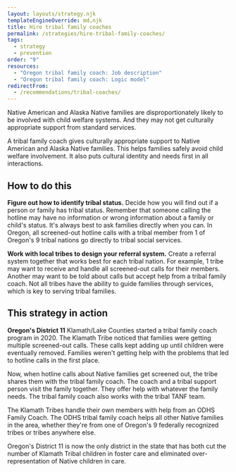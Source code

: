```yaml
---
layout: layouts/strategy.njk
templateEngineOverride: md,njk
title: Hire tribal family coaches
permalink: /strategies/hire-tribal-family-coaches/
tags:
  - strategy
  - prevention
order: "9"
resources:
  - "Oregon tribal family coach: Job description"
  - "Oregon tribal family coach: Logic model"
redirectFrom:
  - /recommendations/tribal-coaches/
---
```

Native American and Alaska Native families are disproportionately likely to be involved with child welfare systems. And they may not get culturally appropriate support from standard services.

A tribal family coach gives culturally appropriate support to Native American and Alaska Native families. This helps families safely avoid child welfare involvement. It also puts cultural identity and needs first in all interactions.

## How to do this

**Figure out how to identify tribal status.** Decide how you will find out if a person or family has tribal status. Remember that someone calling the hotline may have no information or wrong information about a family or child's status. It's always best to ask families directly when you can. In Oregon, all screened-out hotline calls with a tribal member from 1 of Oregon's 9 tribal nations go directly to tribal social services.

**Work with local tribes to design your referral system.** Create a referral system together that works best for each tribal nation. For example, 1 tribe may want to receive and handle all screened-out calls for their members. Another may want to be told about calls but accept help from a tribal family coach. Not all tribes have the ability to guide families through services, which is key to serving tribal families.

## This strategy in action

**Oregon's District 11** Klamath/Lake Counties started a tribal family coach program in 2020. The Klamath Tribe noticed that families were getting multiple screened-out calls. These calls kept adding up until children were eventually removed. Families weren't getting help with the problems that led to hotline calls in the first place.

Now, when hotline calls about Native families get screened out, the tribe shares them with the tribal family coach. The coach and a tribal support person visit the family together. They offer help with whatever the family needs. The tribal family coach also works with the tribal TANF team.

The Klamath Tribes handle their own members with help from an ODHS Family Coach. The ODHS tribal family coach helps all other Native families in the area, whether they're from one of Oregon's 9 federally recognized tribes or tribes anywhere else.

Oregon's District 11 is now the only district in the state that has both cut the number of Klamath Tribal children in foster care and eliminated over-representation of Native children in care.[](https://drive.google.com/file/d/1W8Q1M14JaWD0rOd37XmFD48QQ879ay0-/view?usp=drive_link)